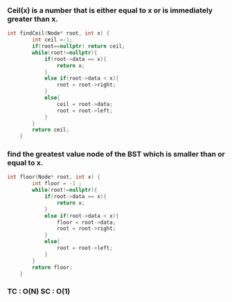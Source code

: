 ### Ceil(x) is a number that is either equal to x or is immediately greater than x.

```cpp
int findCeil(Node* root, int x) {
        int ceil =-1;
        if(root==nullptr) return ceil;
        while(root!=nullptr){
            if(root->data == x){
                return x;
            }
            else if(root->data < x){
                root = root->right;
            }
            else{
                ceil = root->data;
                root = root->left;
            }
        }
        return ceil;
    }
```
### find the greatest value node of the BST which is smaller than or equal to x.
```cpp
int floor(Node* root, int x) {
        int floor = -1 ;
        while(root!=nullptr){
            if(root->data == x){
                return x;
            }
            else if(root->data < x){
                floor = root->data;
                root = root->right;
            }
            else{
                root = root->left;
            }
        }
        return floor;
    }
```


### TC : O(N)                            SC : O(1)